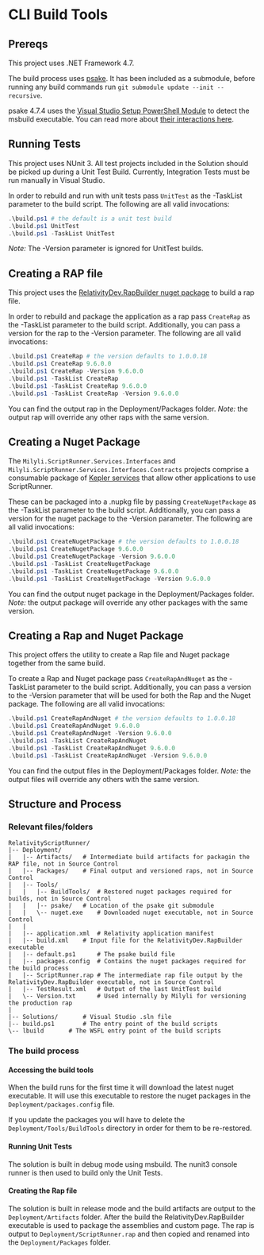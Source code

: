 # CLI Build Tools

## Prereqs

This project uses .NET Framework 4.7.

The build process uses [psake](https://github.com/psake/psake).
It has been included as a submodule, before running any build commands run `git submodule update --init --recursive`.

psake 4.7.4 uses the [Visual Studio Setup PowerShell Module](https://github.com/Microsoft/vssetup.powershell) to detect the msbuild executable.
You can read more about [their interactions here](https://github.com/psake/psake/issues/241).

## Running Tests

This project uses NUnit 3.
All test projects included in the Solution should be picked up during a Unit Test Build.
Currently, Integration Tests must be run manually in Visual Studio.

In order to rebuild and run with unit tests pass `UnitTest` as the -TaskList parameter to the build script.
The following are all valid invocations:

```ps1
.\build.ps1 # the default is a unit test build
.\build.ps1 UnitTest
.\build.ps1 -TaskList UnitTest
```

*Note:* The -Version parameter is ignored for UnitTest builds.

## Creating a RAP file

This project uses the [RelativityDev.RapBuilder nuget package](https://www.nuget.org/packages/RelativityDev.RapBuilder/0.0.0.3-alpha) to build a rap file.

In order to rebuild and package the application as a rap pass `CreateRap` as the -TaskList parameter to the build script.
Additionally, you can pass a version for the rap to the -Version parameter. 
The following are all valid invocations:

```ps1
.\build.ps1 CreateRap # the version defaults to 1.0.0.18
.\build.ps1 CreateRap 9.6.0.0
.\build.ps1 CreateRap -Version 9.6.0.0
.\build.ps1 -TaskList CreateRap 
.\build.ps1 -TaskList CreateRap 9.6.0.0
.\build.ps1 -TaskList CreateRap -Version 9.6.0.0
```

You can find the output rap in the Deployment/Packages folder.
*Note:* the output rap will override any other raps with the same version.

## Creating a Nuget Package

The `Milyli.ScriptRunner.Services.Interfaces` and `Milyli.ScriptRunner.Services.Interfaces.Contracts` projects comprise a consumable package of [Kepler services](../Milyli.ScriptRunner.Services.Interfaces/) that allow other applications to use ScriptRunner.

These can be packaged into a .nupkg file by passing `CreateNugetPackage` as the -TaskList parameter to the build script.
Additionally, you can pass a version for the nuget package to the -Version parameter. 
The following are all valid invocations:

```ps1
.\build.ps1 CreateNugetPackage # the version defaults to 1.0.0.18
.\build.ps1 CreateNugetPackage 9.6.0.0
.\build.ps1 CreateNugetPackage -Version 9.6.0.0
.\build.ps1 -TaskList CreateNugetPackage
.\build.ps1 -TaskList CreateNugetPackage 9.6.0.0
.\build.ps1 -TaskList CreateNugetPackage -Version 9.6.0.0
```

You can find the output nuget package in the Deployment/Packages folder.
*Note:* the output package will override any other packages with the same version.

## Creating a Rap and Nuget Package

This project offers the utility to create a Rap file and Nuget package together from the same build.

To create a Rap and Nuget package pass `CreateRapAndNuget` as the -TaskList parameter to the build script.
Additionally, you can pass a version to the -Version parameter that will be used for both the Rap and the Nuget package. 
The following are all valid invocations:

```ps1
.\build.ps1 CreateRapAndNuget # the version defaults to 1.0.0.18
.\build.ps1 CreateRapAndNuget 9.6.0.0
.\build.ps1 CreateRapAndNuget -Version 9.6.0.0
.\build.ps1 -TaskList CreateRapAndNuget
.\build.ps1 -TaskList CreateRapAndNuget 9.6.0.0
.\build.ps1 -TaskList CreateRapAndNuget -Version 9.6.0.0
```

You can find the output files in the Deployment/Packages folder.
*Note:* the output files will override any others with the same version.

## Structure and Process

### Relevant files/folders

```
RelativityScriptRunner/
|-- Deployment/
|   |-- Artifacts/ 	 # Intermediate build artifacts for packagin the RAP file, not in Source Control
|   |-- Packages/ 	 # Final output and versioned raps, not in Source Control
|   |-- Tools/
|   |   |-- BuildTools/  # Restored nuget packages required for builds, not in Source Control
|   |   |-- psake/ 	 # Location of the psake git submodule
|   |   \-- nuget.exe 	 # Downloaded nuget executable, not in Source Control
|   |
|   |-- application.xml  # Relativity application manifest
|   |-- build.xml 	 # Input file for the RelativityDev.RapBuilder executable
|   |-- default.ps1 	 # The psake build file
|   |-- packages.config  # Contains the nuget packages required for the build process
|   |-- ScriptRunner.rap # The intermediate rap file output by the RelativityDev.RapBuilder executable, not in Source Control
|   |-- TestResult.xml 	 # Output of the last UnitTest build
|   \-- Version.txt 	 # Used internally by Milyli for versioning the production rap
|
|-- Solutions/ 		 # Visual Studio .sln file
|-- build.ps1		 # The entry point of the build scripts
\-- lbuild		 # The WSFL entry point of the build scripts
```

### The build process

#### Accessing the build tools

When the build runs for the first time it will download the latest nuget executable.
It will use this executable to restore the nuget packages in the `Deployment/packages.config` file.

If you update the packages you will have to delete the `Deployment/Tools/BuildTools` directory in order for them to be re-restored.

#### Running Unit Tests

The solution is built in debug mode using msbuild.
The nunit3 console runner is then used to build only the Unit Tests.

#### Creating the Rap file

The solution is built in release mode and the build artifacts are output to the `Deployment/Artifacts` folder.
After the build the RelativityDev.RapBuilder executable is used to package the assemblies and custom page.
The rap is output to `Deployment/ScriptRunner.rap` and then copied and renamed into the `Deployment/Packages` folder.

